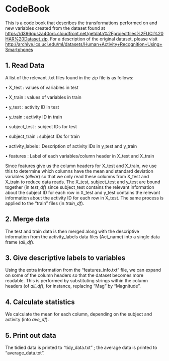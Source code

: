 <h1>CodeBook</h1>

This is a code book that describes the transformations performed on and new variables created from the dataset found at https://d396qusza40orc.cloudfront.net/getdata%2Fprojectfiles%2FUCI%20HAR%20Dataset.zip.
For a description of the original dataset, please visit 
http://archive.ics.uci.edu/ml/datasets/Human+Activity+Recognition+Using+Smartphones


<h2>1. Read Data</h2>

A list of the relevant .txt files found in the zip file is as follows:

•	X_test : values of variables in test

•	X_train : values of variables in train

•	y_test : activity ID in test

•	y_train : activity ID in train

•	subject_test : subject IDs for test

•	subject_train : subject IDs for train

•	activity_labels : Description of activity IDs in y_test and y_train

•	features : Label of each variables/column header in X_test and X_train

Since features give us the column headers for X_test and X_train, we use this to determine which columns have the mean and standard deviation variables (*allvar*) so that we only read these columns from X_test and X_train to reduce data reads.
The X_test, subject_test and y_test are bound together (in *test_df*) since subject_test contains the relevant information about the subject ID for each row in X_test and y_test contains the relevant information about the activity ID for each row in X_test. The same process is applied to the “train” files (in *train_df*).

<h2>2. Merge data</h2>

The test and train data is then merged along with the descriptive information from the activity_labels data files (Act_name) into a single data frame (*all_df*).

<h2>3. Give descriptive labels to variables</h2>

Using the extra information from the “features_info.txt” file, we can expand on some of the column headers so that the dataset becomes more readable. This is performed by substituting strings within the column headers (of *all_df*), for instance, replacing “Mag” by “Magnitude”.

<h2>4. Calculate statistics</h2>

We calculate the mean for each column, depending on the subject and activity (into *ave_df*).

<h2>5. Print out data</h2>

The tidied data is printed to “tidy_data.txt” ; the average data is printed to “average_data.txt”.

